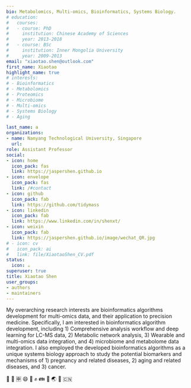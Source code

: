 ```yaml
---
bio: Metabolomics, Multi-omics, Bioinformatics, Systems Biology.
# education:
#   courses:
#   - course: PhD
#     institution: Chinese Academy of Sciences
#     year: 2013-2018
#   - course: BSc
#     institution: Inner Mongolia University
#     year: 2009-2013
email: "xiaotao.shen@outlook.com"
first_name: Xiaotao
highlight_name: true
# interests:
# - Bioinformatics
# - Metabolomics
# - Proteomics
# - Microbiome
# - Multi-omics
# - Systems Biology
# - Aging

last_name: a
organizations:
- name: Nanyang Technological University, Singapore
  url: 
role: Assistant Professor
social:
- icon: home
  icon_pack: fas
  link: https://jaspershen.github.io
- icon: envelope
  icon_pack: fas
  link: /#contact
- icon: github
  icon_pack: fab
  link: https://github.com/tidymass
- icon: linkedin
  icon_pack: fab
  link: https://www.linkedin.com/in/shenxt/
- icon: weixin
  icon_pack: fab
  link: https://jaspershen.github.io/image/wechat_QR.jpg
# - icon: cv
#   icon_pack: ai
#   link: file/XiaotaoShen_CV.pdf
status:
  icon: ☕️
superuser: true
title: Xiaotao Shen
user_groups:
- authors
- maintainers
---
```


My overarching research interests are bioinformatics algorithms development for multi-omics data, and their application to precision medicine. Specifically, I am interested in bioinformatics algorithm development, including 1) Comprehensive analysis workflow and deep learning for LC-MS data, 2) Metabolic network analysis, 3) Wearable and multi-omics data integration, and 4) microbiome and metabolome data integration. I also employed the developed bioinformatics algorithms as a unique systems biology approach to study the potential biomarkers and mechanisms of 1) pregnancy and related diseases, 2) aging and related diseases, and 3) cancer.

 :dog: :school: :u7533: :smile: :facepunch: :fist: :family: :panda_face: :earth_asia: :tada: :cn:
